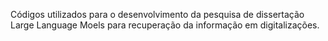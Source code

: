 Códigos utilizados para o desenvolvimento da pesquisa de dissertação Large Language Moels para recuperação da informação em digitalizações.

